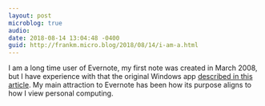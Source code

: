 ```yaml
---
layout: post
microblog: true
audio: 
date: 2018-08-14 13:04:48 -0400
guid: http://frankm.micro.blog/2018/08/14/i-am-a.html
---
```

I am a long time user of Evernote, my first note was created in March 2008, but I have experience with that the original Windows app [described in this article](https://www.fastcompany.com/90216018/inside-evernotes-brain). My main attraction to Evernote has been how its purpose aligns to how I view personal computing.
